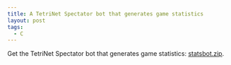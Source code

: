 ```yaml
---
title: A TetriNet Spectator bot that generates game statistics
layout: post
tags:
  - C
---
```

Get the TetriNet Spectator bot that generates game statistics: [statsbot.zip](http://www.timvw.be/wp-content/code/c/statsbot.zip).
